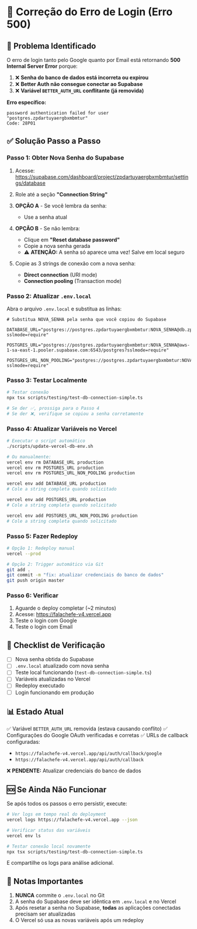 # 🔧 Correção do Erro de Login (Erro 500)

## 🔴 **Problema Identificado**

O erro de login tanto pelo Google quanto por Email está retornando **500 Internal Server Error** porque:

1. ❌ **Senha do banco de dados está incorreta ou expirou**
2. ❌ **Better Auth não consegue conectar ao Supabase**
3. ❌ **Variável `BETTER_AUTH_URL` conflitante (já removida)**

**Erro específico:**
```
password authentication failed for user "postgres.zpdartuyaergbxmbmtur"
Code: 28P01
```

## ✅ **Solução Passo a Passo**

### **Passo 1: Obter Nova Senha do Supabase**

1. Acesse: https://supabase.com/dashboard/project/zpdartuyaergbxmbmtur/settings/database

2. Role até a seção **"Connection String"**

3. **OPÇÃO A** - Se você lembra da senha:
   - Use a senha atual

4. **OPÇÃO B** - Se não lembra:
   - Clique em **"Reset database password"**
   - Copie a nova senha gerada
   - ⚠️ **ATENÇÃO:** A senha só aparece uma vez! Salve em local seguro

5. Copie as 3 strings de conexão com a nova senha:
   - **Direct connection** (URI mode)
   - **Connection pooling** (Transaction mode)

### **Passo 2: Atualizar `.env.local`**

Abra o arquivo `.env.local` e substitua as linhas:

```env
# Substitua NOVA_SENHA pela senha que você copiou do Supabase

DATABASE_URL="postgres://postgres.zpdartuyaergbxmbmtur:NOVA_SENHA@db.zpdartuyaergbxmbmtur.supabase.co:5432/postgres?sslmode=require"

POSTGRES_URL="postgres://postgres.zpdartuyaergbxmbmtur:NOVA_SENHA@aws-1-sa-east-1.pooler.supabase.com:6543/postgres?sslmode=require"

POSTGRES_URL_NON_POOLING="postgres://postgres.zpdartuyaergbxmbmtur:NOVA_SENHA@db.zpdartuyaergbxmbmtur.supabase.co:5432/postgres?sslmode=require"
```

### **Passo 3: Testar Localmente**

```bash
# Testar conexão
npx tsx scripts/testing/test-db-connection-simple.ts

# Se der ✅, prossiga para o Passo 4
# Se der ❌, verifique se copiou a senha corretamente
```

### **Passo 4: Atualizar Variáveis no Vercel**

```bash
# Executar o script automático
./scripts/update-vercel-db-env.sh

# Ou manualmente:
vercel env rm DATABASE_URL production
vercel env rm POSTGRES_URL production  
vercel env rm POSTGRES_URL_NON_POOLING production

vercel env add DATABASE_URL production
# Cole a string completa quando solicitado

vercel env add POSTGRES_URL production
# Cole a string completa quando solicitado

vercel env add POSTGRES_URL_NON_POOLING production
# Cole a string completa quando solicitado
```

### **Passo 5: Fazer Redeploy**

```bash
# Opção 1: Redeploy manual
vercel --prod

# Opção 2: Trigger automático via Git
git add .
git commit -m "fix: atualizar credenciais do banco de dados"
git push origin master
```

### **Passo 6: Verificar**

1. Aguarde o deploy completar (~2 minutos)
2. Acesse: https://falachefe-v4.vercel.app
3. Teste o login com Google
4. Teste o login com Email

## 🎯 **Checklist de Verificação**

- [ ] Nova senha obtida do Supabase
- [ ] `.env.local` atualizado com nova senha
- [ ] Teste local funcionando (`test-db-connection-simple.ts`)
- [ ] Variáveis atualizadas no Vercel
- [ ] Redeploy executado
- [ ] Login funcionando em produção

## 📊 **Estado Atual**

✅ Variável `BETTER_AUTH_URL` removida (estava causando conflito)
✅ Configurações do Google OAuth verificadas e corretas
✅ URLs de callback configuradas:
   - `https://falachefe-v4.vercel.app/api/auth/callback/google`
   - `https://falachefe-v4.vercel.app/api/auth/callback`

❌ **PENDENTE:** Atualizar credenciais do banco de dados

## 🆘 **Se Ainda Não Funcionar**

Se após todos os passos o erro persistir, execute:

```bash
# Ver logs em tempo real do deployment
vercel logs https://falachefe-v4.vercel.app --json

# Verificar status das variáveis
vercel env ls

# Testar conexão local novamente
npx tsx scripts/testing/test-db-connection-simple.ts
```

E compartilhe os logs para análise adicional.

## 📝 **Notas Importantes**

1. **NUNCA** commite o `.env.local` no Git
2. A senha do Supabase deve ser idêntica em `.env.local` e no Vercel
3. Após resetar a senha no Supabase, **todas** as aplicações conectadas precisam ser atualizadas
4. O Vercel só usa as novas variáveis após um redeploy

